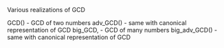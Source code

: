 Various realizations of GCD

GCD() 			- GCD of two numbers
adv_GCD()		- same with canonical representation of GCD
big_GCD,  		- GCD of many numbers
big_adv_GCD()	- same with canonical representation of GCD

